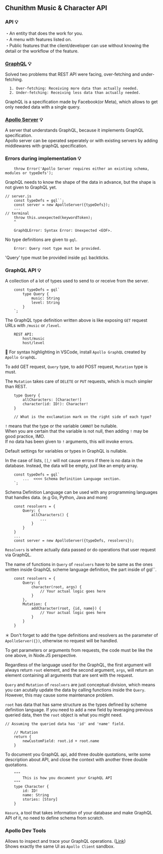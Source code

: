 ## Chunithm Music & Character API

### API 💡

・An entity that does the work for you.<br />
・A menu with features listed on.<br />
・Public features that the client/developer can use without knowing the detail or the workflow of the feature.

### <a href="https://graphql.org/">GraphQL</a> 💡

Solved two problems that REST API were facing, over-fetching and under-fetching.

```
  1. Over-fetching: Receiving more data than actually needed.
  2. Under-fetching: Receiving less data than actually needed.
```

GraphQL is a specification made by Facebook(or Meta), which allows to get only needed data with a single query.

### <a href="https://www.apollographql.com/docs/apollo-server/">Apollo Server</a> 💡

A server that understands GraphQL, because it implements GraphQL specification.<br />
Apollo server can be operated seperately or with existing servers by adding middlewares with graphQL specification.<br />


### Errors during implementation 💡

```
    throw Error('Apollo Server requires either an existing schema, modules or typeDefs');
```
GraphQL needs to know the shape of the data in advance, but the shape is not given to GraphQL yet.

```
// server.js
    const typeDefs = gql``;
    const server = new ApolloServer({typeDefs});
    ---
// terminal
    throw this.unexpected(keywordToken);
    ^

    GraphQLError: Syntax Error: Unexpected <EOF>.
```
No type definitions are given to `gql`.

```
    Error: Query root type must be provided.
```
'Query' type must be provided inside `gql` backticks.

### GraphQL API 💡

A collection of a lot of types used to send to or receive from the server.

```
    const typeDefs = gql`
        type Query {
            music: String
            level: String
        }
    `;
```
The GraphQL type definition written above is like exposing `GET` request URLs with `/music` or `/level`.

```
    REST API: 
        host/music
        host/level
```

📝 For syntax highlighting in VSCode, install `Apollo GraphQL` created by `Apollo GraphQL`.

To add GET request, `Query` type, to add POST request, `Mutation` type is must.

The `Mutation` takes care of `DELETE` or `PUT` requests, which is much simpler than REST.

```
    type Query {
        allCharacters: [Character!]
        character(id: ID!): Character!
    }

    // What is the exclamation mark on the right side of each type?
```

`!` means that the type or the variable `CANNOT` be nullable.<br />
When you are certain that the variable is not null, then adding `!` may be good practice, IMO.<br />
If no data has been given to `!` arguments, this will invoke errors.

Default settings for variables or types in GraphQL is nullable.<br />

In the case of lists, `[]`,`!` will not cause errors if there is no data in the database. Instead, the data will be empty, just like an empty array.

```
    const typeDefs = gql`
        ...  <<<< Schema Definition Language section.
    `;
```

Schema Definition Language can be used with any programming languages that handles data. (e.g Go, Python, Java and more)

```
    const resolvers = {
        Query: {
            allCharacters() {
                ...
            }
        }
    }
    ...
    const server = new ApolloServer({typeDefs, resolvers});
```

`Resolvers` is where actually data passed or do operations that user request via GraphQL.

The name of functions in `Query` of `resolvers` have to be same as the ones written inside GraphQL scheme language definition, the part inside of gql``.

```
    const resolvers = {
        Query: {
            character(root, args) {
                // Your actual logic goes here
            }
        },
        Mutation: {
            addCharacter(root, {id, name}) {
                // Your actual logic goes here
            }
        }
    }
```

＊ Don't forget to add the type definitions and resolvers as the parameter of `ApolloServer({})`, otherwise no request will be handled.

To get parameters or arguments from requests, the code must be like the one above, in Node.JS perspective.

Regardless of the language used for the GraphQL, the first argument will always return `root` element, and the second argument, `args`, will return an element containing all arguments that are sent with the request.

`Query` and `Mutation` of `resolvers` are just conceptual division, which means you can acutally update the data by calling functions inside the `Query`. However, this may cause some maintenance problem.

`root` has data that has same structure as the types defined by scheme definition language. If you need to add a new field by leveraging previous queried data, then the `root` object is what you might need.

```
// Assuming the queried data has 'id' and 'name' field.

    // Mutation
    return {
        newCustomField: root.id + root.name
    }
```

To document you GraphQL api, add three double quotations, write some description about API, and close the context with another three double quotations.

```
    """
        This is how you document your GraphQL API
    """
    type Character {
        id: ID!
        name: String
        stories: [Story]
    }
```

`Hasura`, a tool that takes information of your database and make GraphQL API of it, no need to define schema from scratch.

### Apollo Dev Tools

Allows to inspect and trace your GraphQL operations. (<a href="https://chrome.google.com/webstore/detail/apollo-client-devtools/jdkknkkbebbapilgoeccciglkfbmbnfm">Link</a>)<br />
Shows exactly the same UI as `Apollo Client` sandbox.